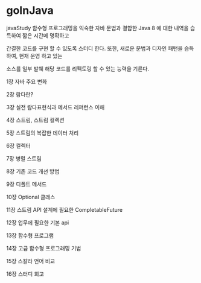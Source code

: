 # goInJava

javaStudy
함수형 프로그래밍을 익숙한 자바 문법과 결합한 Java 8 에 대한 내역을 습득하여 짧은 시간메 명확하고

간결한 코드를 구현 할 수 있도록 스터디 한다. 또한, 새로운 문법과 디자인 패턴을 습득하여, 현재 운영 하고 있는

소스를 일부 발췌 해당 코드를 리펙토링 할 수 있는 능력을 기른다.

1장 자바 주요 변화

2장 람다란?

3장 실전 람다표현식과 메서드 레퍼런스 이해

4장 스트림, 스트림 컬렉션

5장 스트림의 복잡한 데이터 처리

6장 컬렉터

7장 병렬 스트림

8장 기존 코드 개선 방법

9장 디폴트 메서드

10장 Optional 클래스

11장 스트림 API 설계에 필요한 CompletableFuture

12장 업무에 필요한 기본 api

13장 함수형 프로그램

14장 고급 함수형 프로그래밍 기법

15장 스칼라 언어 비교

16장 스터디 회고
